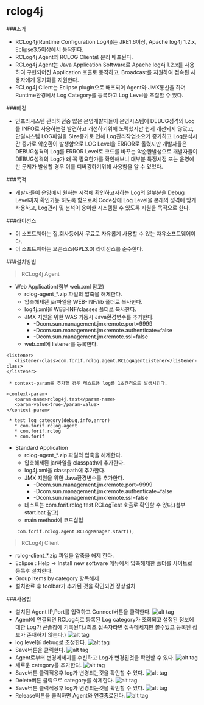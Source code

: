 rclog4j
=======
###소개
 * RCLog4j(Runtime Configuration Log4j)는 JRE1.6이상, Apache log4j 1.2.x, Eclipse3.5이상에서 동작한다.
 * RCLog4j Agent와 RCLOG Client로 분리 배포된다.
 * RCLog4j Agent는 Java Application Software로 Apache log4j 1.2.x를 사용하여 구현되어진 Application 호출로 동작하고, Broadcast를 지원하여 접속된 사용자에게 동기화를 지원한다.
 * RCLog4j Client는 Eclipse plugin으로 배포되어 Agent와 JMX통신을 하며 Runtime환경에서 Log Category를 등록하고 Log Level을 조절할 수 있다.

###배경
 * 인프라시스템 관리하던중 많은 운영개발자들이 운영시스템에 DEBUG성격의 Log를 INFO로 사용하는걸 발견하고
   개선하기위해 노력했지만 쉽게 개선되지 않았고, 단일시스템 LOG파일을 Size증가로 인해
   Log관리작업소요가 증가하고 Log분석시간 증가로 악순환이 발생함으로 LOG Level을 ERROR로 올렸지만
   개발자들은 DEBUG성격의 Log를 ERROR Level로 코드를 바꾸는 악순환발생으로
   개발자들이 DEBUG성격의 Log가 왜 꼭 필요한가를 확인해보니 대부분 특정시점 
   또는 운영에만 문제가 발생할 경우 이를 디버깅하기위해 사용함을 알 수 있었다.

###목적
 * 개발자들이 운영에서 원하는 시점에 확인하고자하는 Log의 일부분을 Debug Level까지 확인가능 하도록 함으로써
   Code상에 Log Level을 본래의 성격에 맞게 사용하고, Log관리 및 분석이 용이한 시스템될 수 있도록 지원을 목적으로 한다.
 
###라이선스
 * 이 소프트웨어는 집,회사등에서 무료로 자유롭게 사용할 수 있는 자유소프트웨어이다. 
 * 이 소프트웨어는 오픈소스(GPL3.0) 라이선스를 준수한다.

###설치방법
 > RCLog4j Agent
   * Web Application(첨부 web.xml 참고)
     * rclog-agent_*.zip 파일의 압축을 해제한다.
     * 압축해제된 jar파일을 WEB-INF/lib 폴더로 복사한다.
     * log4j.xml을 WEB-INF/classes 폴더로 복사한다.
     * JMX 지원을 위한 WAS 기동시 Java환경변수를 추가한다.
       * -Dcom.sun.management.jmxremote.port=9999
       * -Dcom.sun.management.jmxremote.authenticate=false
       * -Dcom.sun.management.jmxremote.ssl=false
     * web.xml에 listener를 등록한다.
```
<listener>
   <listener-class>com.forif.rclog.agent.RCLogAgentListener</listener-class>
</listener>
```
     * context-param을 추가할 경우 테스트용 log를 1초간격으로 발생시킨다.
```
<context-param>
   <param-name>rclog4j.test</param-name>
   <param-value>true</param-value>
</context-param>
```
     * test log category(debug,info,error)
       * com.forif.rclog.agent
       * com.forif.rclog
       * com.forif

   * Standard Application
     * rclog-agent_*.zip 파일의 압축을 해제한다.
     * 압축해제된 jar파일을 classpath에 추가한다.
     * log4j.xml을 classpath에 추가한다.
     * JMX 지원을 위한 Java환경변수를 추가한다.
       * -Dcom.sun.management.jmxremote.port=9999
       * -Dcom.sun.management.jmxremote.authenticate=false
       * -Dcom.sun.management.jmxremote.ssl=false
     * 테스트는 com.forif.rclog.test.RCLogTest 호출로 확인할 수 있다.(첨부 start.bat 참고)
     * main method에 코드삽입
```
    com.forif.rclog.agent.RCLogManager.start();
```

 > RCLog4j Client
   * rclog-client_*.zip 파일을 압축을 해제 한다.
   * Eclipse : Help -> Install new software 메뉴에서 압축해제한 폴더를 사이트로 등록후 설치한다.
   * Group Items by category 항목해제
   * 설치완료 후 toolbar가 추가된 것을 확인되면 정상설치

###사용법
* 설치된 Agent IP,Port를 입력하고 Connect버튼을 클릭한다.
![alt tag](https://raw.githubusercontent.com/jongbok/rclog4j/master/docs/images/rclog1.JPG)
* Agent에 연결되면 RCLog4j로 등록된 Log category가 조회되고 설정된 정보에 대한 Log가 콘솔창에 기록된다.(최초 접속자라면 접속메세지만 볼수있고 등록된 정보가 존재하지 않는다.)
![alt tag](https://raw.githubusercontent.com/jongbok/rclog4j/master/docs/images/rclog2.JPG)
* log level을 debug로 조정한다.
![alt tag](https://raw.githubusercontent.com/jongbok/rclog4j/master/docs/images/rclog3.JPG)
* Save버튼을 클릭한다.
![alt tag](https://raw.githubusercontent.com/jongbok/rclog4j/master/docs/images/rclog4.JPG)
* Agent로부터 변경메세지를 수신하고 Log가 변경된것을 확인할 수 있다.
![alt tag](https://raw.githubusercontent.com/jongbok/rclog4j/master/docs/images/rclog5.JPG)
* 새로운 category를 추가한다.
![alt tag](https://raw.githubusercontent.com/jongbok/rclog4j/master/docs/images/rclog6.JPG)
* Save버튼 클릭적용후 log가 변경되는것을 확인할 수 있다.
![alt tag](https://raw.githubusercontent.com/jongbok/rclog4j/master/docs/images/rclog7.JPG)
* Delete버튼 클릭으로 category를 삭제한다.
![alt tag](https://raw.githubusercontent.com/jongbok/rclog4j/master/docs/images/rclog8.JPG)
* Save버튼 클릭적용후 log가 변경되는것을 확인할 수 있다.
![alt tag](https://raw.githubusercontent.com/jongbok/rclog4j/master/docs/images/rclog9.JPG)
* Release버튼을 클릭하면 Agent와 연결종료된다.
![alt tag](https://raw.githubusercontent.com/jongbok/rclog4j/master/docs/images/rclog10.JPG)
